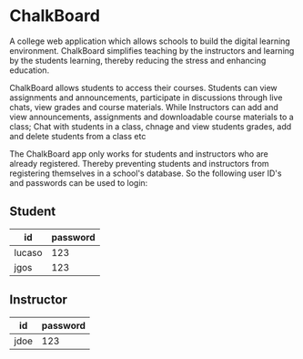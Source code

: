 # ChalkBoard

A college web application which allows schools to build the digital learning environment. ChalkBoard simplifies teaching by the instructors and learning by the students learning, thereby reducing the stress and enhancing education.

ChalkBoard allows students to access their courses. Students can view assignments and announcements, participate in discussions through live chats, view grades and course materials.
While Instructors can add and view announcements, assignments and downloadable course materials to a class; Chat with students in a class, chnage and view students grades, add and delete students from a class etc 

The ChalkBoard app only works for students and instructors who are already registered. Thereby preventing students and instructors from registering themselves in a school's database. 
So the following user ID's and passwords can be used to login:

Student                
------------------------
id          | password          
------------|-----------
 lucaso     | 123       
 jgos       | 123       


 Instructor
 --------------------------------
 id          | password       
 ------------|-------------------
  jdoe       | 123
